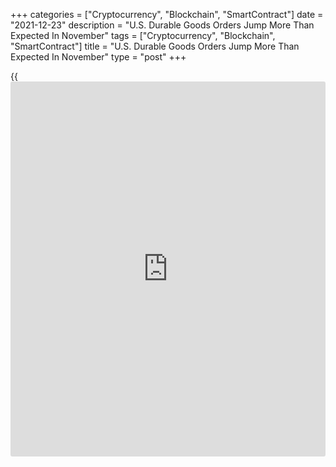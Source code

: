 +++
categories = ["Cryptocurrency", "Blockchain", "SmartContract"]
date = "2021-12-23"
description = "U.S. Durable Goods Orders Jump More Than Expected In November"
tags = ["Cryptocurrency", "Blockchain", "SmartContract"]
title = "U.S. Durable Goods Orders Jump More Than Expected In November"
type = "post"
+++

{{<iframe id="large-banner" src="https://www.bounty.group/#slide=5.0" width="100%" height="600" scrolling="no" style="border: 0px solid rgb(216, 221, 230); border-radius: 3px;">}}

A report released by the Commerce Department on Thursday showed new
orders for U.S. manufactured durable goods spiked much more than
expected in the month of November.

The Commerce Department said durable goods orders surged up by 2.5
percent in November following a revised 0.1 percent uptick in October.

Economists expected durable goods orders to jump by 1.6 percent compared
to the 0.4 percent drop that had been reported for the previous month.

Excluding a sharp increase in orders for transportation equipment,
durable goods orders climbed by 0.8 percent in November after rising by
0.3 percent in October. Ex-transportation orders were expected to
increase by 0.6 percent.

For comments and feedback [contact](https://www.playgroundfx.com/contact/): editorial@rtt[news](https://www.letsplayfx.com/blog/forex-news-website/).com

[Economic News][1]

 **What parts of the world are seeing the best (and worst) economic
performances lately? Click[here][2] to check out our [Econ Scorecard][2]
and find out! See up-to-the-moment [ranking](https://www.playgroundfx.com/blog/crypto-exchange-ranking/)s for the best and worst
performers in [GDP][3], [unemployment rate][4], [inflation][5] and much
more.**

   1. www.rtt[news](https://www.letsplayfx.com/blog/forex-news-website/).com/Content/EconomicNews.aspx
   2. www.rtt[news](https://www.letsplayfx.com/blog/forex-news-website/).com/economic-scorecard/world-rank/unemployment-rate/highest-performance.aspx
   3. www.rtt[news](https://www.letsplayfx.com/blog/forex-news-website/).com/economic-scorecard/world-rank/GDP/highest-performance.aspx
   4. www.rtt[news](https://www.letsplayfx.com/blog/forex-news-website/).com/economic-scorecard/world-rank/unemployment-rate/lowest-performance.aspx
   5. www.rtt[news](https://www.letsplayfx.com/blog/forex-news-website/).com/economic-scorecard/world-rank/CPI/highest-performance.aspx